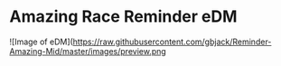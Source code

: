 # Amazing Race Reminder eDM

![Image of eDM](https://raw.githubusercontent.com/gbjack/Reminder-Amazing-Mid/master/images/preview.png
